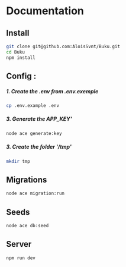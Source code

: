 # Documentation

## Install

```bash
git clone git@github.com:AloisSvnt/Buku.git
cd Buku
npm install
```

## Config :

##### 1. Create the .env from .env.exemple
```bash
cp .env.example .env
```

##### 3. Generate the APP_KEY'
```bash
node ace generate:key
```

##### 3. Create the folder '/tmp'
```bash
mkdir tmp
```

## Migrations

```bash
node ace migration:run
```

## Seeds

```bash
node ace db:seed
```

## Server

```bash
npm run dev
```
